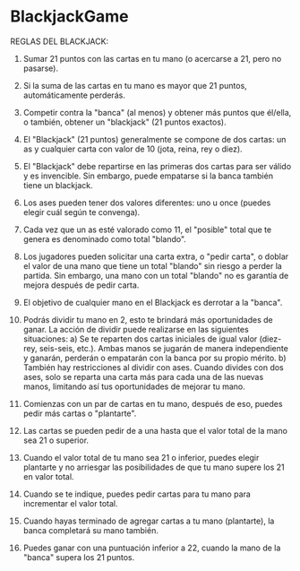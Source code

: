 # BlackjackGame

REGLAS DEL BLACKJACK:

1. Sumar 21 puntos con las cartas en tu mano (o acercarse a 21, pero no pasarse).
  
2. Si la suma de las cartas en tu mano es mayor que 21 puntos, automáticamente perderás.
 
3. Competir contra la "banca" (al menos) y obtener más puntos que él/ella, o también, obtener un "blackjack" (21 puntos exactos).
 
4. El "Blackjack" (21 puntos) generalmente se compone de dos cartas: un as y cualquier carta con valor de 10 (jota, reina, rey o diez).
 
5. El "Blackjack" debe repartirse en las primeras dos cartas para ser válido y es invencible. Sin embargo, puede empatarse si la banca también tiene un blackjack.
 
6. Los ases pueden tener dos valores diferentes: uno u once (puedes elegir cuál según te convenga).
 
7. Cada vez que un as esté valorado como 11, el "posible" total que te genera es denominado como total "blando".
 
8. Los jugadores pueden solicitar una carta extra, o "pedir carta", o doblar el valor de una mano que tiene un total "blando" sin riesgo a perder la partida. Sin embargo, una mano con un total "blando" no es garantía de mejora después de pedir carta.
 
9. El objetivo de cualquier mano en el Blackjack es derrotar a la "banca".
 
10. Podrás dividir tu mano en 2, esto te brindará más oportunidades de ganar. La acción de dividir puede realizarse en las siguientes situaciones:
	a) Se te reparten dos cartas iniciales de igual valor (diez-rey, seis-seis, etc.). Ambas manos se jugarán de manera independiente y ganarán, perderán o empatarán con la banca por su propio mérito.
	b) También hay restricciones al dividir con ases. Cuando divides con dos ases, solo se reparta una carta más para cada una de las nuevas manos, limitando así tus oportunidades de mejorar tu mano.

11. Comienzas con un par de cartas en tu mano, después de eso, puedes pedir más cartas o "plantarte".
 
12. Las cartas se pueden pedir de a una hasta que el valor total de la mano sea 21 o superior.
 
13. Cuando el valor total de tu mano sea 21 o inferior, puedes elegir plantarte y no arriesgar las posibilidades de que tu mano supere los 21 en valor total.
 
14. Cuando se te indique, puedes pedir cartas para tu mano para incrementar el valor total.
 
15. Cuando hayas terminado de agregar cartas a tu mano (plantarte), la banca completará su mano también.
 
16. Puedes ganar con una puntuación inferior a 22, cuando la mano de la "banca" supera los 21 puntos.
